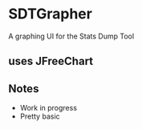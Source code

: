 # SDTGrapher
A graphing UI for the Stats Dump Tool

## uses JFreeChart

## Notes
* Work in progress
* Pretty basic
